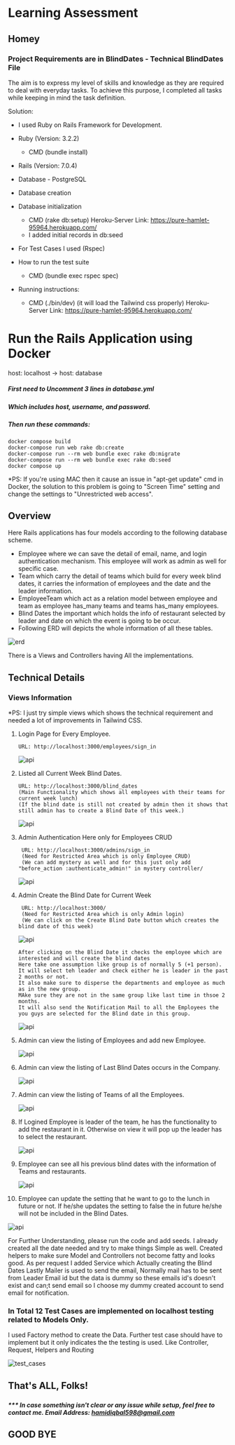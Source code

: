 # Learning Assessment
## Homey
### Project Requirements are in BlindDates - Technical BlindDates File


The aim is to express my level of skills and knowledge as they are required to deal with everyday tasks.
To achieve this purpose, I completed all tasks while keeping in mind the task definition.

Solution:
* I used Ruby on Rails Framework for Development.
* Ruby (Version: 3.2.2)
    * CMD (bundle install)
* Rails (Version: 7.0.4)
* Database - PostgreSQL
* Database creation
* Database initialization
    * CMD (rake db:setup)
      Heroku-Server Link: https://pure-hamlet-95964.herokuapp.com/
    * I added initial records in db:seed

* For Test Cases I used (Rspec)
* How to run the test suite
    * CMD (bundle exec rspec spec)

* Running instructions:
    * CMD (./bin/dev) (it will load the Tailwind css properly)
      Heroku-Server Link: https://pure-hamlet-95964.herokuapp.com/

# Run the Rails Application using Docker

host: localhost -> host: database

##### First need to Uncomment 3 lines in database.yml
##### Which includes host, username, and password.
##### Then run these commands:

```
docker compose build
docker-compose run web rake db:create
docker-compose run --rm web bundle exec rake db:migrate
docker-compose run --rm web bundle exec rake db:seed
docker compose up
```
*PS: If you're using MAC then it cause an issue in "apt-get update" cmd in Docker, the solution to this problem is going to "Screen Time" setting and change the settings to "Unrestricted web access".

## Overview

Here Rails applications has four models according to the following database scheme.
* Employee where we can save the detail of email, name, and login authentication mechanism. This employee will work as admin as well for specific case.
* Team which carry the detail of teams which build for every week blind dates, it carries the information of employees and the date and the leader information.
* EmployeeTeam which act as a relation model between employee and team as employee has_many teams and teams has_many employees.
* Blind Dates the important which holds the info of restaurant selected by leader and date on which the event is going to be occur.
* Following ERD will depicts the whole information of all these tables.

![erd](public/erd.jpg)

There is a Views and Controllers having All the implementations.
## Technical Details
### Views Information


*PS: I just try simple views which shows the technical requirement and needed a lot of improvements in Tailwind CSS.

1. Login Page for Every Employee.
   ```
   URL: http://localhost:3000/employees/sign_in
    ```
   ![api](public/employee_login.png)



2. Listed all Current Week Blind Dates.
   ```
   URL: http://localhost:3000/blind_dates
   (Main Functionality which shows all employees with their teams for current week lunch)
   (If the blind date is still not created by admin then it shows that still admin has to create a Blind Date of this week.)
   
    ```
   ![api](public/employees_blind_dates.png)
  
 
3. Admin Authentication Here only for Employees CRUD 
   ```
    URL: http://localhost:3000/admins/sign_in
    (Need for Restricted Area which is only Employee CRUD)
    (We can add mystery as well and for this just only add "before_action :authenticate_admin!" in mystery controller/
    ```
    ![api](public/admin_login.png) 


4. Admin Create the Blind Date for Current Week
   ```
    URL: http://localhost:3000/
    (Need for Restricted Area which is only Admin login)
    (We can click on the Create Blind Date button which creates the blind date of this week)
    ```
   ![api](public/create_blind_date.png) 

    ```
   After clicking on the Blind Date it checks the employee which are interested and will create the blind dates
   Here take one assumption like group is of normally 5 (+1 person).
   It will select teh leader and check either he is leader in the past 2 months or not.
   It also make sure to disperse the departments and employee as much as in the new group.
   MAke sure they are not in the same group like last time in thsoe 2 months.
   It will also send the Notification Mail to all the Employees the you guys are selected for the Blind date in this group.
   ```
   ![api](public/created_blind_dates.png)


5. Admin can view the listing of Employees and add new Employee.

   ![api](public/employee_list.png)


6. Admin can view the listing of Last Blind Dates occurs in the Company.

   ![api](public/blind_dates_list.png)


7. Admin can view the listing of Teams of all the Employees.

   ![api](public/teams_list.png)


8. If Logined Employee is leader of the team, he has the functionality to add the restaurant in it. Otherwise on view it will pop up the leader has to select the restaurant.

   ![api](public/select_restaurant.png)


9. Employee can see all his previous blind dates with the information of Teams and restaurants.

   ![api](public/past_blind_Dates.png)


10. Employee can update the setting that he want to go to the lunch in future or not. If he/she updates the setting to false the in future he/she will not be included in the Blind Dates.

   ![api](public/update_setting.png)

For Further Understanding, please run the code and add seeds.
I already created all the date needed and try to make things Simple as well.
Created helpers to make sure Model and Controllers not become fatty and looks good.
As per request I added Service which Actually creating the Blind Dates
Lastly Mailer is used to send the email, Normally mail has to be sent from Leader Email id but the data is dummy so these emails id's doesn't exist and can;t send email so I choose my dummy created account to send email for notification.


### In Total 12 Test Cases are implemented on localhost testing related to Models Only.
I used Factory method to create the Data.
Further test case should have to implement but it only indicates the the testing is used.
Like Controller, Request, Helpers and Routing

![test_cases](public/test_cases.png)



## That's ALL, Folks!

###

##### *** In case something isn't clear or any issue while setup, feel free to contact me. Email Address: hamidiqbal598@gmail.com

## GOOD BYE


